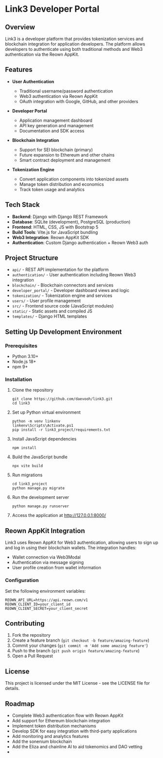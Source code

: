 # Link3 Developer Portal

## Overview

Link3 is a developer platform that provides tokenization services and blockchain integration for application developers. The platform allows developers to authenticate using both traditional methods and Web3 authentication via the Reown AppKit.

## Features

- **User Authentication**
  - Traditional username/password authentication
  - Web3 authentication via Reown AppKit
  - OAuth integration with Google, GitHub, and other providers

- **Developer Portal**
  - Application management dashboard
  - API key generation and management
  - Documentation and SDK access

- **Blockchain Integration**
  - Support for SEI blockchain (primary)
  - Future expansion to Ethereum and other chains
  - Smart contract deployment and management

- **Tokenization Engine**
  - Convert application components into tokenized assets
  - Manage token distribution and economics
  - Track token usage and analytics

## Tech Stack

- **Backend**: Django with Django REST Framework
- **Database**: SQLite (development), PostgreSQL (production)
- **Frontend**: HTML, CSS, JS with Bootstrap 5
- **Build Tools**: Vite.js for JavaScript bundling
- **Web3 Integration**: Reown AppKit SDK
- **Authentication**: Custom Django authentication + Reown Web3 auth

## Project Structure

- `api/` - REST API implementation for the platform
- `authentication/` - User authentication including Reown Web3 integration
- `blockchain/` - Blockchain connectors and services
- `developer_portal/` - Developer dashboard views and logic
- `tokenization/` - Tokenization engine and services
- `users/` - User profile management
- `src/` - Frontend source code (JavaScript modules)
- `static/` - Static assets and compiled JS
- `templates/` - Django HTML templates

## Setting Up Development Environment

### Prerequisites

- Python 3.10+
- Node.js 18+
- npm 9+

### Installation

1. Clone the repository
   ```
   git clone https://github.com/daevooh/link3.git
   cd link3
   ```

2. Set up Python virtual environment
   ```
   python -m venv linkenv
   linkenv\Scripts\Activate.ps1
   pip install -r link3_project/requirements.txt
   ```

3. Install JavaScript dependencies
   ```
   npm install
   ```

4. Build the JavaScript bundle
   ```
   npx vite build
   ```

5. Run migrations
   ```
   cd link3_project
   python manage.py migrate
   ```

6. Run the development server
   ```
   python manage.py runserver
   ```

7. Access the application at http://127.0.0.1:8000/

## Reown AppKit Integration

Link3 uses Reown AppKit for Web3 authentication, allowing users to sign up and log in using their blockchain wallets. The integration handles:

- Wallet connection via Web3Modal
- Authentication via message signing
- User profile creation from wallet information

### Configuration

Set the following environment variables:
```
REOWN_API_URL=https://api.reown.com/v1
REOWN_CLIENT_ID=your_client_id
REOWN_CLIENT_SECRET=your_client_secret
```

## Contributing

1. Fork the repository
2. Create a feature branch (`git checkout -b feature/amazing-feature`)
3. Commit your changes (`git commit -m 'Add some amazing feature'`)
4. Push to the branch (`git push origin feature/amazing-feature`)
5. Open a Pull Request

## License

This project is licensed under the MIT License - see the LICENSE file for details.

## Roadmap

- Complete Web3 authentication flow with Reown AppKit
- Add support for Ethereum blockchain integration
- Implement token distribution mechanisms
- Develop SDK for easy integration with third-party applications
- Add monitoring and analytics features
- Add the sonenium blockchain
- Add the Eliza and chainline AI to aid tokenomics and DAO vetting
- 
